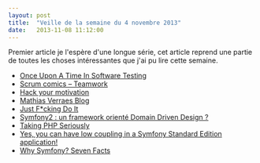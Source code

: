 ```yaml
---
layout: post
title:  "Veille de la semaine du 4 novembre 2013"
date:   2013-11-08 11:12:00
---
```


Premier article je l'espère d'une longue série, cet article reprend une partie de toutes les choses intéressantes que j'ai pu lire cette semaine.


+ [Once Upon A Time In Software Testing][once_upon_a_time_in_software_testing]
+ [Scrum comics – Teamwork][scrum_comics]
+ [Hack your motivation][hack_your_motivation]
+ [Mathias Verraes Blog][matthias_verreas_blog]
+ [Just F*cking Do It][just_fucking_do_it]
+ [Symfony2 : un framework orienté Domain Driven Design ?][symfony_ddd_?]
+ [Taking PHP Seriously][taking_php_seriously]
+ [Yes, you can have low coupling in a Symfony Standard Edition application!][low_coupling]
+ [Why Symfony? Seven Facts][why_symfony]

[once_upon_a_time_in_software_testing]: http://williamdurand.fr/ouatist-slides/#/
[scrum_comics]: http://mathieuhetu.com/2013/09/scrum-comics-teamwork/
[hack_your_motivation]: http://www.bemmu.com/hack-your-motivation
[matthias_verreas_blog]: http://verraes.net/#blog
[just_fucking_do_it]: http://justinjackson.ca/jfdi.html
[symfony_ddd_?]: https://speakerdeck.com/halleck/symfony2-un-framework-oriente-domain-driven-design
[taking_php_seriously]: http://www.infoq.com/presentations/php-history
[low_coupling]: http://danielribeiro.org/yes-you-can-have-low-coupling-in-a-symfony-standard-edition-application/
[why_symfony]: http://php-and-symfony.matthiasnoback.nl/2013/08/why-symfony-seven-facts/
